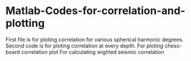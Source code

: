 # Matlab-Codes-for-correlation-and-plotting
First file is for ploting correlation for various spherical harmonic degrees.
Second code is for ploting correlation at every depth.
For ploting chess-board correlation plot
For calculating wighted seismic correlation
